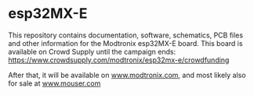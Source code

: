# esp32MX-E
This repository contains documentation, software, schematics, PCB files and other information for the Modtronix esp32MX-E board. This board is available on Crowd Supply until the campaign ends:<br>
https://www.crowdsupply.com/modtronix/esp32mx-e/crowdfunding

After that, it will be available on www.modtronix.com, and most likely also for sale at www.mouser.com
